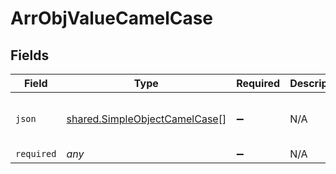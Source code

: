 # ArrObjValueCamelCase


## Fields

| Field                                                                                 | Type                                                                                  | Required                                                                              | Description                                                                           | Example                                                                               |
| ------------------------------------------------------------------------------------- | ------------------------------------------------------------------------------------- | ------------------------------------------------------------------------------------- | ------------------------------------------------------------------------------------- | ------------------------------------------------------------------------------------- |
| `json`                                                                                | [shared.SimpleObjectCamelCase](../../../sdk/models/shared/simpleobjectcamelcase.md)[] | :heavy_minus_sign:                                                                    | N/A                                                                                   | [<br/>"...",<br/>"..."<br/>]                                                          |
| `required`                                                                            | *any*                                                                                 | :heavy_minus_sign:                                                                    | N/A                                                                                   |                                                                                       |